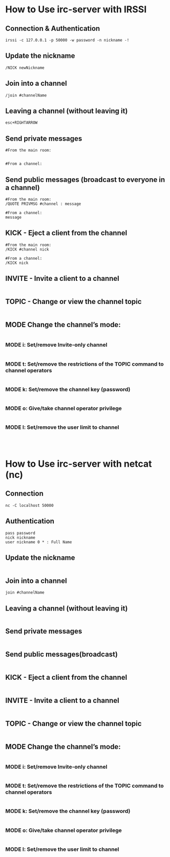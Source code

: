 # How to Use irc-server with IRSSI
## Connection & Authentication
```
irssi -c 127.0.0.1 -p 50000 -w password -n nickname -!
```
## Update the nickname
```
/NICK newNickname
```
## Join into a channel
``` 
/join #channelName
```
## Leaving a channel (without leaving it)
```
esc+RIGHTARROW
```

## Send private messages
```
#From the main room:


#From a channel:

```
## Send public messages (broadcast to everyone in a channel)
```
#From the main room:
/QUOTE PRIVMSG #channel : message

#From a channel:
message
```
## KICK - Eject a client from the channel
```
#From the main room:
/KICK #channel nick

#From a channel:
/KICK nick
```
## INVITE - Invite a client to a channel
```

```
## TOPIC - Change or view the channel topic
```

```
## MODE Change the channel’s mode:
```

```
### MODE i: Set/remove Invite-only channel
```

```
### MODE t: Set/remove the restrictions of the TOPIC command to channel operators
```

```
### MODE k: Set/remove the channel key (password)
```

```
### MODE o: Give/take channel operator privilege
```

```
### MODE l: Set/remove the user limit to channel
```

```
<br>

# How to Use irc-server with netcat (nc)
## Connection
```
nc -C localhost 50000
```
## Authentication
```
pass password
nick nickname
user nickname 0 * : Full Name 
```

## Update the nickname
```

```
## Join into a channel
``` 
join #channelName
```
## Leaving a channel (without leaving it)
```

```

## Send private messages
```

```
## Send public messages(broadcast)
```

```
## KICK - Eject a client from the channel
```

```
## INVITE - Invite a client to a channel
```

```
## TOPIC - Change or view the channel topic
```

```
## MODE Change the channel’s mode:
```

```
### MODE i: Set/remove Invite-only channel
```

```
### MODE t: Set/remove the restrictions of the TOPIC command to channel operators
```

```
### MODE k: Set/remove the channel key (password)
```

```
### MODE o: Give/take channel operator privilege
```

```
### MODE l: Set/remove the user limit to channel
```

```